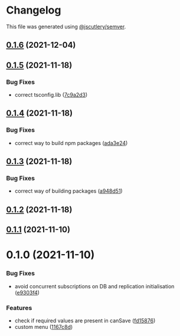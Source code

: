 # Changelog

This file was generated using [@jscutlery/semver](https://github.com/jscutlery/semver).

## [0.1.6](https://github.com/platyplus/platyplus/compare/util-logger@0.1.5...util-logger@0.1.6) (2021-12-04)

## [0.1.5](https://github.com/platyplus/platyplus/compare/util-logger@0.1.4...util-logger@0.1.5) (2021-11-18)

### Bug Fixes

- correct tsconfig.lib ([7c9a2d3](https://github.com/platyplus/platyplus/commit/7c9a2d340283b809cfe9f738e72090fc5a950aa5))

## [0.1.4](https://github.com/platyplus/platyplus/compare/util-logger@0.1.3...util-logger@0.1.4) (2021-11-18)

### Bug Fixes

- correct way to build npm packages ([ada3e24](https://github.com/platyplus/platyplus/commit/ada3e24b39cc328f5918717ed76e45df764a464b))

## [0.1.3](https://github.com/platyplus/platyplus/compare/util-logger@0.1.2...util-logger@0.1.3) (2021-11-18)

### Bug Fixes

- correct way of building packages ([a948d51](https://github.com/platyplus/platyplus/commit/a948d51f2670215cbdadcaf15bbf99767617bc8d))

## [0.1.2](https://github.com/platyplus/platyplus/compare/util-logger@0.1.1...util-logger@0.1.2) (2021-11-18)

## [0.1.1](https://github.com/platyplus/platyplus/compare/util-logger@0.1.0...util-logger@0.1.1) (2021-11-10)

# 0.1.0 (2021-11-10)

### Bug Fixes

- avoid concurrent subscriptions on DB and replication initialisation ([e9303f4](https://github.com/platyplus/platyplus/commit/e9303f4cf13ca797070f8699144121d1c20f4515))

### Features

- check if required values are present in canSave ([fd15876](https://github.com/platyplus/platyplus/commit/fd158769612f4117f7e217bffdfb10f90f04be44))
- custom menu ([1167c8d](https://github.com/platyplus/platyplus/commit/1167c8df5a3a993682b17ec1b4e36af16a57a54a))
